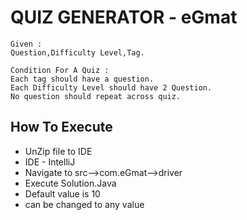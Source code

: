 # QUIZ GENERATOR - eGmat

```
Given : 
Question,Difficulty Level,Tag.

Condition For A Quiz : 
Each tag should have a question.
Each Difficulty Level should have 2 Question.
No question should repeat across quiz. 
```

## How To Execute
* UnZip file to IDE
* IDE - IntelliJ 
* Navigate to src-->com.eGmat-->driver
* Execute Solution.Java
* Default value is 10 
* can be changed to any value
